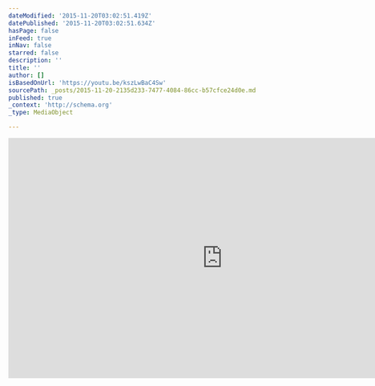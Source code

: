 ```yaml
---
dateModified: '2015-11-20T03:02:51.419Z'
datePublished: '2015-11-20T03:02:51.634Z'
hasPage: false
inFeed: true
inNav: false
starred: false
description: ''
title: ''
author: []
isBasedOnUrl: 'https://youtu.be/kszLwBaC4Sw'
sourcePath: _posts/2015-11-20-2135d233-7477-4084-86cc-b57cfce24d0e.md
published: true
_context: 'http://schema.org'
_type: MediaObject

---
```

<iframe src="https://cdn.embedly.com/widgets/media.html?src=https%3A%2F%2Fwww.youtube.com%2Fembed%2FkszLwBaC4Sw%3Ffeature%3Doembed&amp;url=https%3A%2F%2Fwww.youtube.com%2Fwatch%3Fv%3DkszLwBaC4Sw%26feature%3Dyoutu.be&amp;image=https%3A%2F%2Fi.ytimg.com%2Fvi%2FkszLwBaC4Sw%2Fhqdefault.jpg&amp;key=b7d04c9b404c499eba89ee7072e1c4f7&amp;type=text%2Fhtml&amp;schema=youtube" width="854" height="480" scrolling="no" frameborder="0" allowfullscreen="allowfullscreen" style=""></iframe>